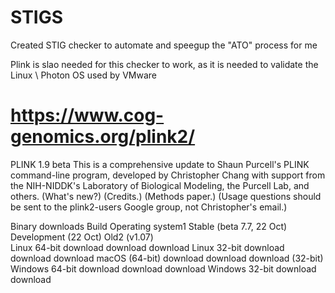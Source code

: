 # STIGS
Created STIG checker to automate and speegup the "ATO" process for me

Plink is slao needed for this checker to work, as it is needed to validate the Linux \ Photon OS used by VMware
# https://www.cog-genomics.org/plink2/

PLINK 1.9 beta
This is a comprehensive update to Shaun Purcell's PLINK command-line program, developed by Christopher Chang with support from the NIH-NIDDK's Laboratory of Biological Modeling, the Purcell Lab, and others. (What's new?) (Credits.) (Methods paper.) (Usage questions should be sent to the plink2-users Google group, not Christopher's email.)

Binary downloads
Build
Operating system1	Stable (beta 7.7, 22 Oct)	Development (22 Oct)	  Old2 (v1.07)  
Linux 64-bit	download	download	download
Linux 32-bit	download	download	download
macOS (64-bit)	download	download	download (32-bit)
Windows 64-bit	download	download	download
Windows 32-bit	download	download
